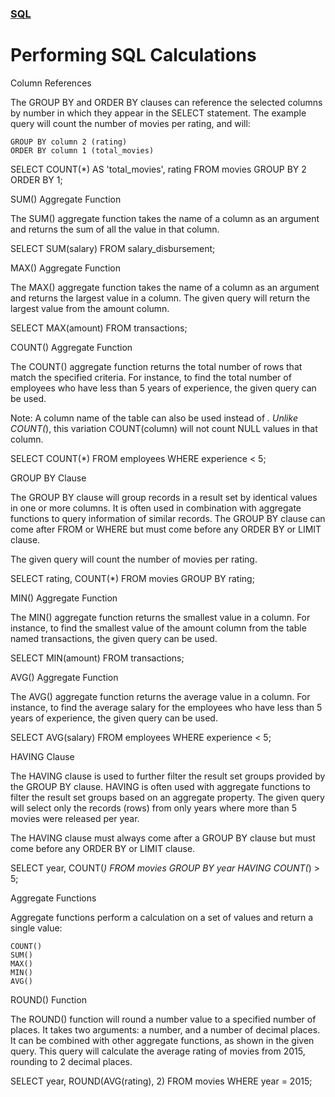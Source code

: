 ### [SQL](./README.md)
# Performing SQL Calculations

Column References

The GROUP BY and ORDER BY clauses can reference the selected columns by number in which they appear in the SELECT statement. The example query will count the number of movies per rating, and will:

    GROUP BY column 2 (rating)
    ORDER BY column 1 (total_movies)

SELECT COUNT(*) AS 'total_movies', 
   rating 
FROM movies 
GROUP BY 2 
ORDER BY 1;

SUM() Aggregate Function

The SUM() aggregate function takes the name of a column as an argument and returns the sum of all the value in that column.

SELECT SUM(salary)
FROM salary_disbursement;

MAX() Aggregate Function

The MAX() aggregate function takes the name of a column as an argument and returns the largest value in a column. The given query will return the largest value from the amount column.

SELECT MAX(amount) 
FROM transactions;

COUNT() Aggregate Function

The COUNT() aggregate function returns the total number of rows that match the specified criteria. For instance, to find the total number of employees who have less than 5 years of experience, the given query can be used.

Note: A column name of the table can also be used instead of *. Unlike COUNT(*), this variation COUNT(column) will not count NULL values in that column.

SELECT COUNT(*)
FROM employees
WHERE experience < 5;

GROUP BY Clause

The GROUP BY clause will group records in a result set by identical values in one or more columns. It is often used in combination with aggregate functions to query information of similar records. The GROUP BY clause can come after FROM or WHERE but must come before any ORDER BY or LIMIT clause.

The given query will count the number of movies per rating.

SELECT rating, 
   COUNT(*) 
FROM movies 
GROUP BY rating;

MIN() Aggregate Function

The MIN() aggregate function returns the smallest value in a column. For instance, to find the smallest value of the amount column from the table named transactions, the given query can be used.

SELECT MIN(amount) 
FROM transactions;

AVG() Aggregate Function

The AVG() aggregate function returns the average value in a column. For instance, to find the average salary for the employees who have less than 5 years of experience, the given query can be used.

SELECT AVG(salary)
FROM employees
WHERE experience < 5;

HAVING Clause

The HAVING clause is used to further filter the result set groups provided by the GROUP BY clause. HAVING is often used with aggregate functions to filter the result set groups based on an aggregate property. The given query will select only the records (rows) from only years where more than 5 movies were released per year.

The HAVING clause must always come after a GROUP BY clause but must come before any ORDER BY or LIMIT clause.

SELECT year, 
   COUNT(*) 
FROM movies 
GROUP BY year
HAVING COUNT(*) > 5;

Aggregate Functions

Aggregate functions perform a calculation on a set of values and return a single value:

    COUNT()
    SUM()
    MAX()
    MIN()
    AVG()

ROUND() Function

The ROUND() function will round a number value to a specified number of places. It takes two arguments: a number, and a number of decimal places. It can be combined with other aggregate functions, as shown in the given query. This query will calculate the average rating of movies from 2015, rounding to 2 decimal places.

SELECT year, 
   ROUND(AVG(rating), 2) 
FROM movies 
WHERE year = 2015;
